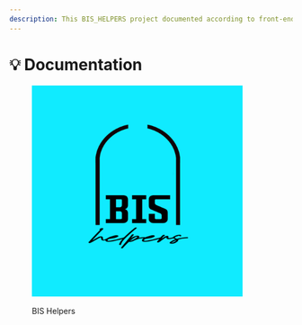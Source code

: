 ```yaml
---
description: This BIS_HELPERS project documented according to front-end perspective.
---
```


# 💡 Documentation

<figure><img src=".gitbook/assets/bis_helpers_logo.jpg" alt="" width="375"><figcaption><p>BIS Helpers</p></figcaption></figure>
